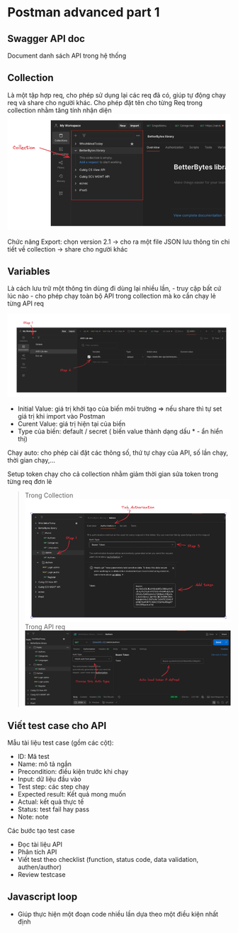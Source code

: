 # Postman advanced part 1

## Swagger API doc
Document danh sách API trong hệ thống

## Collection
Là một tập hợp req, cho phép sử dụng lại các req đã có, giúp tự động chạy req và share cho người khác.
Cho phép đặt tên cho từng Req trong collection nhằm tăng tính nhận diện
![Postman Collection](image.png)

Chức năng Export: chọn version 2.1 -> cho ra một file JSON lưu thông tin chi tiết về collection -> share cho người khác

## Variables
Là cách lưu trữ một thông tin dùng đi dùng lại nhiều lần, 
    - truy cập bất cứ lúc nào
    - cho phép chạy toàn bộ API trong collection mà ko cần chạy lẻ từng API req

![Environment Variable](image-1.png)

- Initial Value: giá trị khởi tạo của biến môi trường => nếu share thì tự set giá trị khi import vào Postman
- Curent Value: giá trị hiện tại của biến
- Type của biến: default / secret ( biến value thành dạng dấu * - ẩn hiển thị)

Chạy auto: cho phép cài đặt các thông số, thứ tự chạy của API, số lần chạy, thời gian chạy,...

Setup token chạy cho cả collection nhằm giảm thời gian sửa token trong từng req đơn lẻ
> Trong Collection
![In the Collection](image-2.png)
> Trong API req
![In the req](image-3.png)

## Viết test case cho API
Mẫu tài liệu test case (gồm các cột):
- ID: Mã test
- Name: mô tả ngắn
- Precondition: điều kiện trước khi chạy
- Input: dữ liệu đầu vào
- Test step: các step chạy
- Expected result: Kết quả mong muốn
- Actual: kết quả thực tế
- Status: test fail hay pass
- Note: note

Các bước tạo test case
- Đọc tài liệu API
- Phân tích API
- Viết test theo checklist (function, status code, data validation, authen/author)
- Review testcase

## Javascript loop
- Giúp thực hiện một đoạn code nhiều lần dựa theo một điều kiện nhất định